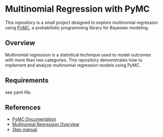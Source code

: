 # Multinomial Regression with PyMC

This repository is a small project designed to explore multinomial regression using [PyMC](https://www.pymc.io/), a probabilistic programming library for Bayesian modeling.

## Overview

Multinomial regression is a statistical technique used to model outcomes with more than two categories. This repository demonstrates how to implement and analyze multinomial regression models using PyMC.
 

## Requirements

see yaml file.
 
## References

- [PyMC Documentation](https://www.pymc.io/projects/docs/en/stable/)
- [Multinomial Regression Overview](https://en.wikipedia.org/wiki/Multinomial_logistic_regression)
- [Stan manual](https://mc-stan.org/docs/stan-users-guide/regression.html#multi-logit.section)